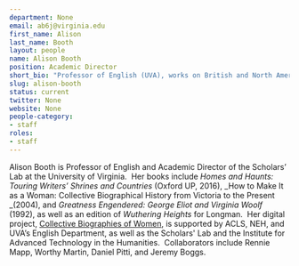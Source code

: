```yaml
---
department: None
email: ab6j@virginia.edu
first_name: Alison
last_name: Booth
layout: people
name: Alison Booth
position: Academic Director
short_bio: "Professor of English (UVA), works on British and North American nineteenth-century culture and women's history as well as digital humanities. Academic Director of Scholars' Lab, she directs Collective Biographies of Women http://cbw.iath.virginia.edu. Her books include How to Make It as a Woman and Homes and Haunts: Touring Writers' Shrines and Countries."
slug: alison-booth
status: current
twitter: None
website: None
people-category:
- staff
roles:
- staff
---
```


Alison Booth is Professor of English and Academic Director of the Scholars’ Lab at the University of Virginia.  Her books include _Homes and Haunts: Touring Writers’ Shrines and Countries_ (Oxford UP, 2016), _How to Make It as a Woman: Collective Biographical History from Victoria to the Present _(2004), and _Greatness Engendered: George Eliot and Virginia Woolf_ (1992), as well as an edition of _Wuthering Heights_ for Longman.  Her digital project, [Collective Biographies of Women](http://cbw.iath.virginia.edu/cbw_db/), is supported by ACLS, NEH, and UVA’s English Department, as well as the Scholars' Lab and the Institute for Advanced Technology in the Humanities.  Collaborators include Rennie Mapp, Worthy Martin, Daniel Pitti, and Jeremy Boggs.
